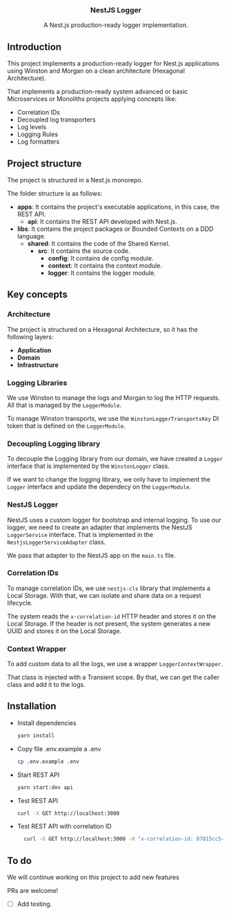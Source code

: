 <br />
<div align="center">
<h3 align="center">NestJS Logger</h3>

  <p align="center">
    A Nest.js production-ready logger implementation.
  </p>
</div>


## Introduction

This project implements a production-ready logger for Nest.js applications using Winston and Morgan on a clean architecture (Hexagonal Architecture).

That implements a production-ready system advanced or basic Microservices or Monoliths projects applying concepts like:

* Correlation IDs
* Decoupled log transporters
* Log levels
* Logging Rules
* Log formatters

## Project structure

The project is structured in a Nest.js monorepo.

The folder structure is as follows:

* **apps**: It contains the project's executable applications, in this case, the REST API.
    * **api**: It contains the REST API developed with Nest.js.
* **libs**: It contains the project packages or Bounded Contexts on a DDD language.
  * **shared**: It contains the code of the Shared Kernel.
      * **src**: It contains the source code.
          * **config**: It contains de config module.
          * **context**: It contains the context module.
          * **logger**: It contains the logger module.

## Key concepts

### Architecture

The project is structured on a Hexagonal Architecture, so it has the following layers:

* **Application**
* **Domain**
* **Infrastructure**

### Logging Libraries

We use Winston to manage the logs and Morgan to log the HTTP requests. All that is managed by the `LoggerModule`.

To manage Winston transports, we use the `WinstonLoggerTransportsKey` DI token that is defined on the `LoggerModule`.

### Decoupling Logging library

To decouple the Logging library from our domain, we have created a `Logger` interface that is implemented by the `WinstonLogger` class.

If we want to change the logging library, we only have to implement the `Logger` interface and update the dependecy on the `LoggerModule`.

### NestJS Logger

NestJS uses a custom logger for bootstrap and internal logging. To use our logger, we need to create an adapter that implements the NestJS `LoggerService` interface. That is implemented in the `NestjsLoggerServiceAdapter` class.

We pass that adapter to the NestJS app on the `main.ts` file.

### Correlation IDs

To manage correlation IDs, we use `nestjs-cls` library that implements a Local Storage. With that, we can isolate and share data on a request lifecycle.

The system reads the `x-correlation-id` HTTP header and stores it on the Local Storage. If the header is not present, the system generates a new UUID and stores it on the Local Storage.

### Context Wrapper

To add custom data to all the logs, we use a wrapper `LoggerContextWrapper`.

That class is injected with a Transient scope. By that, we can get the caller class and add it to the logs.

## Installation

* Install dependencies
  ```sh
  yarn install
  ```

* Copy file .env.example a .env
  ```sh
  cp .env.example .env
  ```

* Start REST API
  ```sh
  yarn start:dev api
  ```
  
* Test REST API
  ```sh
  curl -X GET http://localhost:3000
  ```
  
* Test REST API with correlation ID
  ```sh
    curl -X GET http://localhost:3000 -H "x-correlation-id: 87815cc5-d0f2-41e5-a731-ac55bbb733e8"
  ```
  
## To do

We will continue working on this project to add new features

PRs are welcome!

- [ ] Add testing.